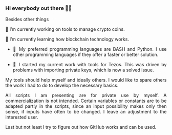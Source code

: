 ### Hi everybody out there 🧑‍💻

Besides other things

<!--
**ztenretep/ztenretep** is a ✨ _special_ ✨ repository because its `README.md` (this file) appears on your GitHub profile.

Here are some ideas to get you started:

- 🔭 I’m currently working on tools to ...
- 🌱 I’m currently learning how ...
- 👯 I’m looking to collaborate on ...
- 🤔 I’m looking for help with ...
- 💬 Ask me about ...
- 📫 How to reach me: ...
- 😄 Pronouns: ... 
- ⚡ Fun fact: ...
-->
🔭 I’m currently working on tools to manage crypto coins.

🌱 I’m currently learning how blockchain technology works.

- <p align="justify">💾 My preferred programming languages are BASH and Python. I use other programming languages if they offer a faster or better solution.</p>

- <p align="justify">💾 I started my current work with tools for Tezos. This was driven by problems with importing private keys, which is now a solved issue.</p>

<p align="justify">My tools should help myself and ideally others. I would like to spare others the work I had to do to develop the necessary basics.</p>

<p align="justify">All scripts I am presenting are for private use by myself. A commercialization is not intended. Certain variables or constants are to be adapted partly in the scripts, since an input possibility makes only then sense, if inputs have often to be changed. I leave an adjustment to the interested user.</p>

<p align="justify">Last but not least I try to figure out how GitHub works and can be used.<p>
